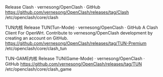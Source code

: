 
Release Clash · vernesong/OpenClash · GitHub
https://github.com/vernesong/OpenClash/releases/tag/Clash
/etc/openclash/core/clash

TUN内核
Release TUN(Tun-Mode) · vernesong/OpenClash · GitHub
A Clash Client For OpenWrt. Contribute to vernesong/OpenClash development by creating an account on GitHub.
https://github.com/vernesong/OpenClash/releases/tag/TUN-Premium
/etc/openclash/core/clash_tun

TUN-GAME内核
Release TUN(Game-Mode) · vernesong/OpenClash · GitHub
https://github.com/vernesong/OpenClash/releases/tag/TUN
/etc/openclash/core/clash_game